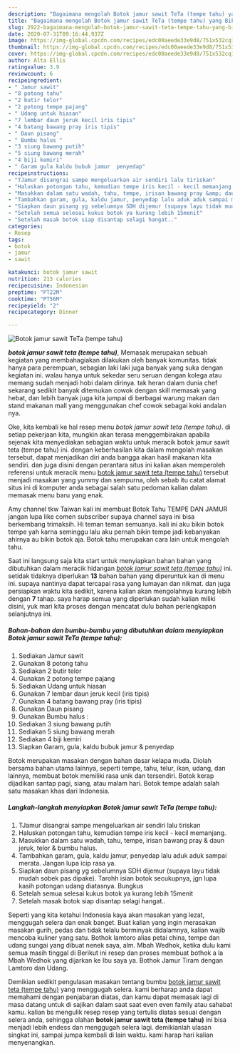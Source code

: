 ```yaml
---
description: "Bagaimana mengolah Botok jamur sawit TeTa (tempe tahu) yang Bikin Ngiler"
title: "Bagaimana mengolah Botok jamur sawit TeTa (tempe tahu) yang Bikin Ngiler"
slug: 2922-bagaimana-mengolah-botok-jamur-sawit-teta-tempe-tahu-yang-bikin-ngiler
date: 2020-07-31T09:16:44.937Z
image: https://img-global.cpcdn.com/recipes/edc00aeede33e9d8/751x532cq70/botok-jamur-sawit-teta-tempe-tahu-foto-resep-utama.jpg
thumbnail: https://img-global.cpcdn.com/recipes/edc00aeede33e9d8/751x532cq70/botok-jamur-sawit-teta-tempe-tahu-foto-resep-utama.jpg
cover: https://img-global.cpcdn.com/recipes/edc00aeede33e9d8/751x532cq70/botok-jamur-sawit-teta-tempe-tahu-foto-resep-utama.jpg
author: Alta Ellis
ratingvalue: 3.9
reviewcount: 6
recipeingredient:
- " Jamur sawit"
- "8 potong tahu"
- "2 butir telor"
- "2 potong tempe pajang"
- " Udang untuk hiasan"
- "7 lembar daun jeruk kecil iris tipis"
- "4 batang bawang pray iris tipis"
- " Daun pisang"
- " Bumbu halus "
- "3 siung bawang putih"
- "5 siung bawang merah"
- "4 biji kemiri"
- " Garam gula kaldu bubuk jamur  penyedap"
recipeinstructions:
- "TJamur disangrai sampe mengeluarkan air sendiri lalu tiriskan"
- "Haluskan potongan tahu, kemudian tempe iris kecil - kecil memanjang."
- "Masukkan dalam satu wadah, tahu, tempe, irisan bawang pray &amp; daun jeruk, telor &amp; bumbu halus."
- "Tambahkan garam, gula, kaldu jamur, penyedap lalu aduk aduk sampai merata. Jangan lupa icip rasa ya."
- "Siapkan daun pisang yg sebelumnya SDH dijemur (supaya layu tidak mudah sobek pas dipake). Tarohh isian botok secukupnya, jgn lupa kasih potongan udang diatasnya. Bungkus"
- "Setelah semua selesai kukus botok ya kurang lebih 15menit"
- "Setelah masak botok siap disantap selagi hangat.."
categories:
- Resep
tags:
- botok
- jamur
- sawit

katakunci: botok jamur sawit 
nutrition: 213 calories
recipecuisine: Indonesian
preptime: "PT22M"
cooktime: "PT56M"
recipeyield: "2"
recipecategory: Dinner

---
```



![Botok jamur sawit TeTa (tempe tahu)](https://img-global.cpcdn.com/recipes/edc00aeede33e9d8/751x532cq70/botok-jamur-sawit-teta-tempe-tahu-foto-resep-utama.jpg)

<b><i>botok jamur sawit teta (tempe tahu)</i></b>, Memasak merupakan sebuah kegiatan yang membahagiakan dilakukan oleh banyak komunitas. tidak hanya para perempuan, sebagian laki laki juga banyak yang suka dengan kegiatan ini. walau hanya untuk sekedar seru seruan dengan kolega atau memang sudah menjadi hobi dalam dirinya. tak heran dalam dunia chef sekarang sedikit banyak ditemukan cowok dengan skill memasak yang hebat, dan lebih banyak juga kita jumpai di berbagai warung makan dan stand makanan mall yang menggunakan chef cowok sebagai koki andalan nya.

Oke, kita kembali ke hal resep menu <i>botok jamur sawit teta (tempe tahu)</i>. di setiap pekerjaan kita, mungkin akan terasa menggembirakan apabila sejenak kita menyediakan sebagian waktu untuk meracik botok jamur sawit teta (tempe tahu) ini. dengan keberhasilan kita dalam mengolah masakan tersebut, dapat menjadikan diri anda bangga akan hasil makanan kita sendiri. dan juga disini dengan perantara situs ini kalian akan memperoleh referensi untuk meracik menu <u>botok jamur sawit teta (tempe tahu)</u> tersebut menjadi masakan yang yummy dan sempurna, oleh sebab itu catat alamat situs ini di komputer anda sebagai salah satu pedoman kalian dalam memasak menu baru yang enak.

Amy channel tkw Taiwan kali ini membuat Botok Tahu TEMPE DAN JAMUR jangan lupa like comen subscriber supaya channel saya ini bisa berkembang trimaksih. Hi teman teman semuanya. kali ini aku bikin botok tempe yah karna seminggu lalu aku pernah bikin tempe jadi kebanyakan ahirnya au bikin botok aja. Botok tahu merupakan cara lain untuk mengolah tahu.


Saat ini langsung saja kita start untuk menyiapkan bahan bahan yang dibutuhkan dalam meracik hidangan <u><i>botok jamur sawit teta (tempe tahu)</i></u> ini. setidak tidaknya diperlukan <b>13</b> bahan bahan yang diperuntuk kan di menu ini. supaya nantinya dapat tercapai rasa yang lumayan dan nikmat. dan juga persiapkan waktu kita sedikit, karena kalian akan mengolahnya kurang lebih dengan <b>7</b> tahap. saya harap semua yang diperlukan sudah kalian miliki disini, yuk mari kita proses dengan mencatat dulu bahan perlengkapan selanjutnya ini.

<!--inarticleads1-->

##### Bahan-bahan dan bumbu-bumbu yang dibutuhkan dalam menyiapkan Botok jamur sawit TeTa (tempe tahu):

1. Sediakan  Jamur sawit
1. Gunakan 8 potong tahu
1. Sediakan 2 butir telor
1. Gunakan 2 potong tempe pajang
1. Sediakan  Udang untuk hiasan
1. Gunakan 7 lembar daun jeruk kecil (iris tipis)
1. Gunakan 4 batang bawang pray (iris tipis)
1. Gunakan  Daun pisang
1. Gunakan  Bumbu halus :
1. Sediakan 3 siung bawang putih
1. Sediakan 5 siung bawang merah
1. Sediakan 4 biji kemiri
1. Siapkan  Garam, gula, kaldu bubuk jamur &amp; penyedap


Botok merupakan masakan dengan bahan dasar kelapa muda. Diolah bersama bahan utama lainnya, seperti tempe, tahu, telur, ikan, udang, dan lainnya, membuat botok memiliki rasa unik dan tersendiri. Botok kerap dijadikan santap pagi, siang, atau malam hari. Botok tempe adalah salah satu masakan khas dari Indonesia. 

<!--inarticleads2-->

##### Langkah-langkah menyiapkan Botok jamur sawit TeTa (tempe tahu):

1. TJamur disangrai sampe mengeluarkan air sendiri lalu tiriskan
1. Haluskan potongan tahu, kemudian tempe iris kecil - kecil memanjang.
1. Masukkan dalam satu wadah, tahu, tempe, irisan bawang pray &amp; daun jeruk, telor &amp; bumbu halus.
1. Tambahkan garam, gula, kaldu jamur, penyedap lalu aduk aduk sampai merata. Jangan lupa icip rasa ya.
1. Siapkan daun pisang yg sebelumnya SDH dijemur (supaya layu tidak mudah sobek pas dipake). Tarohh isian botok secukupnya, jgn lupa kasih potongan udang diatasnya. Bungkus
1. Setelah semua selesai kukus botok ya kurang lebih 15menit
1. Setelah masak botok siap disantap selagi hangat..


Seperti yang kita ketahui Indonesia kaya akan masakan yang lezat, menggugah selera dan enak banget. Buat kalian yang ingin merasakan masakan gurih, pedas dan tidak telalu berminyak didalamnya, kalian wajib mencoba kuliner yang satu. Bothok lamtoro alias petai china, tempe dan udang sungai yang dibuat nenek saya, alm. Mbah Wedhok, ketika dulu kami semua masih tinggal di Berikut ini resep dan proses membuat bothok a la Mbah Wedhok yang dijarkan ke Ibu saya ya. Bothok Jamur Tiram dengan Lamtoro dan Udang. 

Demikian sedikit pengulasan masakan tentang bumbu <u>botok jamur sawit teta (tempe tahu)</u> yang menggugah selera. kami berharap anda dapat memahami dengan penjabaran diatas, dan kamu dapat memasak lagi di masa datang untuk di sajikan dalam saat saat even even family atau sahabat kamu. kalian bs mengulik resep resep yang tertulis diatas sesuai dengan selera anda, sehingga olahan <b>botok jamur sawit teta (tempe tahu)</b> ini bisa menjadi lebih endess dan menggugah selera lagi. demikianlah ulasan singkat ini, sampai jumpa kembali di lain waktu. kami harap hari kalian menyenangkan.
